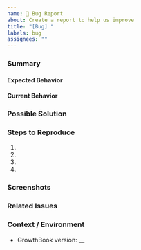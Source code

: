 ```yaml
---
name: 🐞 Bug Report
about: Create a report to help us improve
title: "[Bug] "
labels: bug
assignees: ""
---
```


### Summary

<!-- Please provide a summary of the bug -->

#### Expected Behavior

<!--- Tell us what should happen -->

#### Current Behavior

<!--- Tell us what happens instead of the expected behavior -->

### Possible Solution

<!-- Optionally provide suggestions to fix this. If you don't have any suggestions you can put "None" or delete this section. -->

### Steps to Reproduce

<!-- Please include steps to reproduce -->

1.
2.
3.
4.

<!-- Please include any relevant code snippets, if applicable -->

### Screenshots

<!-- If this is a UI bug, please include screenshots to help, otherwise delete this section or put "None" -->

### Related Issues

<!--
  If this is related to an existing issue, please provide links in a list. If not, please delete this section or put "None"
-->

### Context / Environment

<!-- Your environment, e.g. GrowthBook version, dev-container vs. local development vs. cloud -->

- GrowthBook version: \_\_
